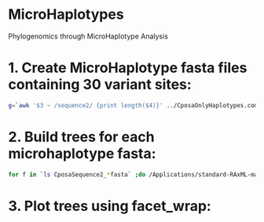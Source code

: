# MicroHaplotypes
Phylogenomics through MicroHaplotype Analysis

# 1. Create MicroHaplotype fasta files containing 30 variant sites:
```bash
g=`awk '$3 ~ /sequence2/ {print length($4)}' ../CposaOnlyHaplotypes.complete.txt | head -1`; for f in $(seq 1 30 $g); do awk -v var=$f '$3 ~ /sequence2/ {print ">" $1 "\n" substr($4, var, 30)}' ../CposaOnlyHaplotypes.complete.txt >> CposaSequence2_${f}.fasta; done
```
# 2. Build trees for each microhaplotype fasta:
```bash
for f in `ls CposaSequence2_*fasta` ;do /Applications/standard-RAxML-master/raxmlHPC-SSE3 -f a -m BINCAT -V -n ${f/\.fasta/}.nwk -s $f -p 12345 -x 12345 -# 100; done
```
# 3. Plot trees using facet_wrap:
